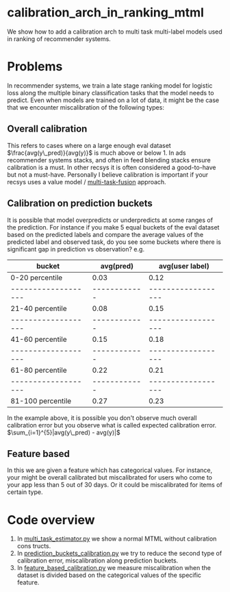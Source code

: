 # calibration_arch_in_ranking_mtml
We show how to add a calibration arch to multi task multi-label models used in ranking of recommender systems.

# Problems
In recommender systems, we train a late stage ranking model for logistic loss along the multiple binary classification tasks that the model needs to predict. Even when models are trained on a lot of data, it might be the case that we encounter miscalibration of the following types:

## Overall calibration
This refers to cases where on a large enough eval dataset $\frac{avg(y\_pred)}{avg(y)}$ is much above or below 1. In ads recommender systems stacks, and often in feed blending stacks ensure calibration is a must. In other recsys it is often considered a good-to-have but not a must-have. Personally I believe calibration is important if your recsys uses a value model / [multi-task-fusion](https://arxiv.org/pdf/2208.04560) approach.

## Calibration on prediction buckets 
It is possible that model overpredicts or underpredicts at some ranges of the prediction. For instance if you make 5 equal buckets of the eval dataset based on the predicted labels and compare the average values of the predicted label and observed task, do you see some buckets where there is significant gap in prediction vs observation? e.g.

| bucket            | avg(pred)  | avg(user label)  |
|-------------------|------------|------------------|
| 0-20 percentile   | 0.03       | 0.12             |
|-------------------|------------|------------------|
| 21-40 percentile  | 0.08       | 0.15             |
|-------------------|------------|------------------|
| 41-60 percentile  | 0.15       | 0.18             |
|-------------------|------------|------------------|
| 61-80 percentile  | 0.22       | 0.21             |
|-------------------|------------|------------------|
| 81-100 percentile | 0.27       | 0.23             |

In the example above, it is possible you don't observe much overall calibration error but you observe what is called expected calibration error. $\sum_{i=1}^{5}|avg(y\_pred) - avg(y)|$

## Feature based

In this we are given a feature which has categorical values. For instance, your might be overall calibrated but miscalibrated for users who come to your app less than 5 out of 30 days. Or it could be miscalibrated for items of certain type.

# Code overview

1. In [multi_task_estimator.py](./src/multi_task_estimator.py) we show a normal MTML without calibration cons
tructs.
1. In [prediction_buckets_calibration.py](./src/prediction_buckets_calibration.py) we try to reduce the second type of calibration error, miscalibration along prediction buckets.
1. In [feature_based_calibration.py](./src/feature_based_calibration.py) we measure miscalibration when the dataset is divided based on the categorical values of the specific feature.